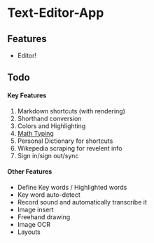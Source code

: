 # Text-Editor-App

## Features

-   Editor!

## Todo

#### Key Features

1. Markdown shortcuts (with rendering)
1. Shorthand conversion
1. Colors and Highlighting
1. [Math Typing](https://latexer.ymath.io/)
1. Personal Dictionary for shortcuts
1. Wikepedia scraping for revelent info
1. Sign in/sign out/sync

#### Other Features

-   Define Key words / Highlighted words
-   Key word auto-detect
-   Record sound and automatically transcribe it
-   Image insert
-   Freehand drawing
-   Image OCR
-   Layouts
